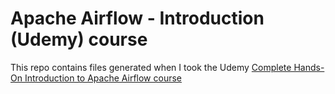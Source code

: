 # Apache Airflow - Introduction (Udemy) course

This repo contains files generated when I took the Udemy [Complete Hands-On Introduction to Apache Airflow course](https://www.udemy.com/course/the-complete-hands-on-course-to-master-apache-airflow/learn/lecture/11914794#questions)



